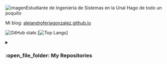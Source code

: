 ![imagen](https://github.com/AlejandroFeriaGonzalez/AlejandroFeriaGonzalez/assets/124937010/dbab659a-de23-41a3-bac6-6d7fc0819d36)Estudiante de Ingenieria de Sistemas en la Unal
Hago de todo un poquito

Mi blog: [alejandroferiagonzalez.github.io](https://alejandroferiagonzalez.github.io/)

![GitHub stats](https://github-readme-stats.vercel.app/api?username=AlejandroFeriaGonzalez&show_icons=true&theme=tokyonight)
[![Top Langs](https://github-readme-stats.vercel.app/api/top-langs/?username=AlejandroFeriaGonzalez&theme=tokyonight)]

<details><summary><h3> :open_file_folder: My Repositories </h3></summary>
  <img src=https://github-readme-stats.vercel.app/api/pin/?username=AlejandroFeriaGonzalez&repo=apuntado_pygame&theme=tokyonight alt=repo_game />
  <img src=https://github-readme-stats.vercel.app/api/pin/?username=AlejandroFeriaGonzalez&repo=pdf_estadistica&theme=tokyonight alt=repo_game />
</details>
<!---
[![Readme Card](https://github-readme-stats.vercel.app/api/pin/?username=AlejandroFeriaGonzalez&repo=apuntado_pygame)](https://github.com/anuraghazra/github-readme-stats&theme=tokyonight)
--->
